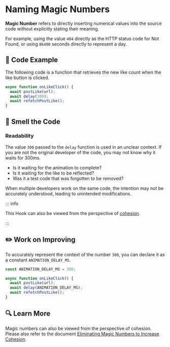# Naming Magic Numbers

<div style="margin-top: 16px">
<Badge type="info" text="Readability" />
</div>

**Magic Number** refers to directly inserting numerical values into the source code without explicitly stating their meaning.

For example, using the value `404` directly as the HTTP status code for Not Found, or using `86400` seconds directly to represent a day.

## 📝 Code Example

The following code is a function that retrieves the new like count when the like button is clicked.

```typescript 3
async function onLikeClick() {
  await postLike(url);
  await delay(300);
  await refetchPostLike();
}
```

## 👃 Smell the Code

### Readability

The value `300` passed to the `delay` function is used in an unclear context.
If you are not the original developer of the code, you may not know why it waits for 300ms.

- Is it waiting for the animation to complete?
- Is it waiting for the like to be reflected?
- Was it a test code that was forgotten to be removed?

When multiple developers work on the same code, the intention may not be accurately understood, leading to unintended modifications.

::: info

This Hook can also be viewed from the perspective of [cohesion](./magic-number-cohesion.md).

:::

## ✏️ Work on Improving

To accurately represent the context of the number `300`, you can declare it as a constant `ANIMATION_DELAY_MS`.

```typescript 1,5
const ANIMATION_DELAY_MS = 300;

async function onLikeClick() {
  await postLike(url);
  await delay(ANIMATION_DELAY_MS);
  await refetchPostLike();
}
```

## 🔍 Learn More

Magic numbers can also be viewed from the perspective of cohesion. Please also refer to the document [Eliminating Magic Numbers to Increase Cohesion](./magic-number-cohesion.md).
